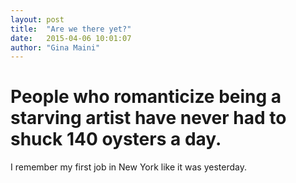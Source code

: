 ```yaml
---
layout: post
title:  "Are we there yet?"
date:   2015-04-06 10:01:07
author: "Gina Maini"
---
```

<!-- 
Sometimes when I've had too much to drink I do a neat party trick where I tell people that "...I'll be in my prime during my mid-forties." 
==

"Sex will be better, I won't care how big my thighs are, and I'll stop doing that stupid thing where I cut off all my hair with my husband's buzzers!"

The response is sixty-fourty amusement/pity, biased towards the pity of course. Eventually the gambit backfires and my audience starts reminiscing all the while doling out snapple-cap wisdom and stern warnings of "carpe diem." I find that people love to talk about their twenties the same way they love to talk about having survived the shingles, memories like: "You wouldn't believe the parties I crashed! The drugs I took!" Those were the days indeed.

The truth is I have no idea what I’ll be eating for breakfast tomorrow, let alone how conservative my haircut will be at 47. But I’m sure anything is better than being young; being a twenty-four year old in America today is daunting. For one thing, you are brutually aware of how mediocre your life actually is. You finaly realize that you went to school for something stupid like English and now you're walking dogs by day, moonlighting as a barrista, and using that meager income to buy a PBR for your okcupid date. Its as if every city is trying to be Portland, a city filled for the highly educated and highly unemployed. 

Now that I have a real job I don’t have much in common with friends from college or around the city. Reword this Here are the pharses of regular occurence.

A now a pause for a brief survey: 
1) Do you often find yourself 

"But what about your art?" I'm a sellout and sellouts don't go to Bushwick warehouse parties on Saturday. 
2) No, I can’t meet you for a margarita brunch on a Tuesday. 
3) No, I can’t quit my job and join your experimental theatre troupe and spend weekdays in Central Park dressed as a Captain Crunch. 
4) No, bloodsucking college alumni association, I will not give you a penny.
(One of those would do nicely as a replacement to my current voicemail. I can even make it bilingual: "Yo tengo trabajo. Dejam&eacute; en pas. Ciao.")
 --> 

People who romanticize being a starving artist have never had to shuck 140 oysters a day.
==

I remember my first job in New York like it was yesterday. 

